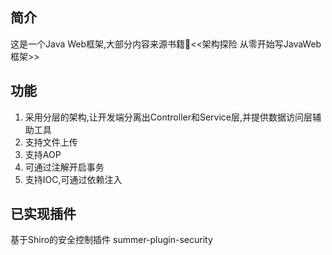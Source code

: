## 简介
这是一个Java Web框架,大部分内容来源书籍📕<<架构探险 从零开始写JavaWeb框架>>
## 功能
1. 采用分层的架构,让开发端分离出Controller和Service层,并提供数据访问层辅助工具
2. 支持文件上传
3. 支持AOP
4. 可通过注解开启事务
5. 支持IOC,可通过依赖注入
## 已实现插件
基于Shiro的安全控制插件 summer-plugin-security
